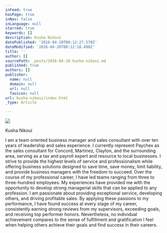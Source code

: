 ```yaml
---
inFeed: true
hasPage: true
inNav: false
inLanguage: null
starred: true
keywords: []
description: Kusha Nikoui
datePublished: '2016-04-20T00:12:27.570Z'
dateModified: '2016-04-20T00:12:18.498Z'
title: ''
author: []
sourcePath: _posts/2016-04-20-kusha-nikoui.md
published: true
authors: []
publisher:
  name: null
  domain: null
  url: null
  favicon: null
url: kusha-nikoui/index.html
_type: Article

---
```

![](https://the-grid-user-content.s3-us-west-2.amazonaws.com/ec2c448f-973e-4747-a372-5703de16f949.gif)

Kusha Nikoui

I am a team oriented business manager and sales consultant with over ten years of leadership and sales experience. I currently represent Paychex as the sales consultant for Concord, Martinez, Clayton, and the surrounding area, serving as a tax and payroll expert and resource to local businesses. I strive to provide the highest levels of service and professionalism while offering business solutions designed to save time, save money, limit liability, and provide business managers with the freedom to succeed. Over the course of my professional career, I have led teams ranging from three to three-hundred employees. My experiences have provided me with the opportunity to develop strong managerial skills that can be applied to any profession. I am passionate about providing exceptional service, developing others, and driving profitable sales. By applying these passions to my performance, I have found success at every stage of my career, consistently earning strong reviews from my supervisors, exceeding goals, and receiving top performer honors. Nevertheless, no individual achievement compares to the sense of fulfillment and gratification I feel when helping others achieve their goals and find success in their careers.
